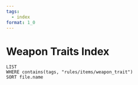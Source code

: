```yaml
---
tags:
  - index
format: 1_0
---
```

# Weapon Traits Index

```dataview  
LIST
WHERE contains(tags, "rules/items/weapon_trait") 
SORT file.name
```